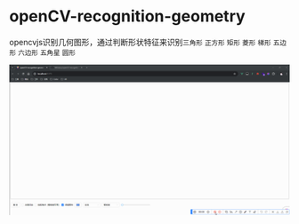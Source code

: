 # openCV-recognition-geometry
opencvjs识别几何图形，通过判断形状特征来识别`三角形` `正方形` `矩形` `菱形` `梯形` `五边形` `六边形` `五角星` `圆形` 



![demonstration](https://github.com/MtSatou/openCV-recognition-geometry/blob/main/demonstration.gif)

